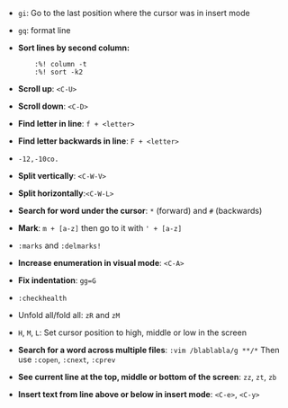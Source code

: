 - ``gi``: Go to the last position where the cursor was in insert mode

- `gq`: format line

- **Sort lines by second column:**

          :%! column -t
          :%! sort -k2

- **Scroll up**: ``<C-U>``

- **Scroll down**: `<C-D>`

- **Find letter in line**: `f + <letter>`

- **Find letter backwards in line**: `F + <letter>`

- `-12,-10co.`

- **Split vertically**: ``<C-W-V>``

- **Split horizontally**:`<C-W-L>`

- **Search for word under the cursor**: `*` (forward) and `#` (backwards)

- **Mark**: `m + [a-z]` then go to it with `' + [a-z]`

- `:marks` and `:delmarks!`

- **Increase enumeration in visual mode**: `<C-A>`

- **Fix indentation**: `gg=G`

- `:checkhealth`

- Unfold all/fold all: `zR` and `zM`

- `H`, `M`, `L`: Set cursor position to high, middle or low in the screen

- **Search for a word across multiple files**: `:vim /blablabla/g **/*`
  Then use `:copen`, `:cnext`, `:cprev`

- **See current line at the top, middle or bottom of the screen**: `zz`, `zt`, `zb`

- **Insert text from line above or below in insert mode**: `<C-e>`, `<C-y>`
